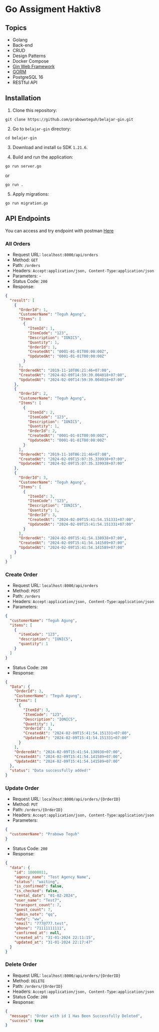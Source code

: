 # Go Assigment Haktiv8

## Topics

- Golang
- Back-end
- CRUD
- Design Patterns
- Docker Compose
- [Gin Web Framework](https://github.com/gin-gonic/gin)
- [GORM](https://github.com/go-gorm/gorm)
- PostgreSQL 16
- RESTful API

## Installation

1. Clone this repository:

```
git clone https://github.com/prabowoteguh/belajar-gin.git
```

2. Go to `belajar-gin` directory:

```
cd belajar-gin
```

3. Download and install `Go` SDK `1.21.6`.

4. Build and run the application:

```
go run server.go
```

or

```
go run .
```

5. Apply migrations:

```
go run migration.go
```

## API Endpoints

You can access and try endpoint with postman [Here](https://elements.getpostman.com/redirect?entityId=11831418-0db734cb-a2d5-4d29-b4ff-17ece7139939&entityType=collection)

### All Orders

- Request URL: `localhost:8000/api/orders`
- Method: `GET`
- Path: `/orders`
- Headers: `Accept:application/json, Content-Type:application/json`
- Parameters: -
- Status Code: `200`
- Response:

```json
{
  "result": [
    {
      "OrderId": 1,
      "CustomerName": "Teguh Agung",
      "Items": [
        {
          "ItemId": 1,
          "ItemCode": "123",
          "Description": "IONIC5",
          "Quantity": 1,
          "OrderId": 1,
          "CreatedAt": "0001-01-01T00:00:00Z",
          "UpdatedAt": "0001-01-01T00:00:00Z"
        }
      ],
      "OrderedAt": "2019-11-10T06:21:46+07:00",
      "CreatedAt": "2024-02-09T14:59:39.004018+07:00",
      "UpdatedAt": "2024-02-09T14:59:39.004018+07:00"
    },
    {
      "OrderId": 2,
      "CustomerName": "Teguh Agung",
      "Items": [
        {
          "ItemId": 2,
          "ItemCode": "123",
          "Description": "IONIC5",
          "Quantity": 1,
          "OrderId": 2,
          "CreatedAt": "0001-01-01T00:00:00Z",
          "UpdatedAt": "0001-01-01T00:00:00Z"
        }
      ],
      "OrderedAt": "2019-11-10T06:21:46+07:00",
      "CreatedAt": "2024-02-09T15:07:35.339938+07:00",
      "UpdatedAt": "2024-02-09T15:07:35.339938+07:00"
    },
    {
      "OrderId": 3,
      "CustomerName": "Teguh Agung",
      "Items": [
        {
          "ItemId": 3,
          "ItemCode": "123",
          "Description": "IONIC5",
          "Quantity": 1,
          "OrderId": 3,
          "CreatedAt": "2024-02-09T15:41:54.151331+07:00",
          "UpdatedAt": "2024-02-09T15:41:54.151331+07:00"
        }
      ],
      "OrderedAt": "2024-02-09T15:41:54.138938+07:00",
      "CreatedAt": "2024-02-09T15:41:54.141589+07:00",
      "UpdatedAt": "2024-02-09T15:41:54.141589+07:00"
    }
  ]
}
```

### Create Order

- Request URL: `localhost:8000/api/orders`
- Method: `POST`
- Path: `/orders`
- Headers: `Accept:application/json, Content-Type:application/json`
- Parameters:

```json
{
  "customerName": "Teguh Agung",
  "items": [
    {
      "itemCode": "123",
      "description": "IONIC5",
      "quantity": 1
    }
  ]
}
```

- Status Code: `200`
- Response:

```json
{
  "Data": {
    "OrderId": 3,
    "CustomerName": "Teguh Agung",
    "Items": [
      {
        "ItemId": 3,
        "ItemCode": "123",
        "Description": "IONIC5",
        "Quantity": 1,
        "OrderId": 3,
        "CreatedAt": "2024-02-09T15:41:54.151331+07:00",
        "UpdatedAt": "2024-02-09T15:41:54.151331+07:00"
      }
    ],
    "OrderedAt": "2024-02-09T15:41:54.138938+07:00",
    "CreatedAt": "2024-02-09T15:41:54.141589+07:00",
    "UpdatedAt": "2024-02-09T15:41:54.141589+07:00"
  },
  "status": "Data successfully added!"
}
```

### Update Order

- Request URL: `localhost:8000/api/orders/{OrderID}`
- Method: `PUT`
- Path: `/orders/{OrderID}`
- Headers: `Accept:application/json, Content-Type:application/json`
- Parameters:

```json
{
  "customerName": "Prabowo Teguh"
}
```

- Status Code: `200`
- Response:

```json
{
  "data": {
    "id": 10000011,
    "agency_name": "Test Agency Name",
    "status": "waiting",
    "is_confirmed": false,
    "is_checked": false,
    "rental_date": "01-02-2024",
    "user_name": "Test7",
    "transport_count": 7,
    "guest_count": 7,
    "admin_note": "qq",
    "note": "ww",
    "email": "777@777.test",
    "phone": "71111111111",
    "confirmed_at": null,
    "created_at": "31-01-2024 22:11:15",
    "updated_at": "31-01-2024 22:17:47"
  }
}
```

### Delete Order

- Request URL: `localhost:8000/api/orders/{OrderID}`
- Method: `DELETE`
- Path: `/orders/{OrderID}`
- Headers: `Accept:application/json, Content-Type:application/json`
- Status Code: `200`
- Response:

```json
{
  "message": "Order with id 1 Has Been Successfully Deleted",
  "success": true
}
```
